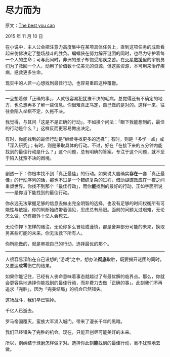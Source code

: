 # 尽力而为

原文：[The best you can](https://mindingourway.com/best-you-can/)

2015 年 11 月 10 日

在小说中，主人公会把注意力高度集中在某项具体任务上，直到这项任务的成败看起来仿佛决定了整场战斗的胜负。蝙蝠侠在努力解开谜团的同时，也尽力守护着每一个人的生命；可与此同时，非洲的孩子却饱受疟疾之苦。在[火星救援](https://en.wikipedia.org/wiki/The_Martian_(Weir_novel))里的宇航员们为了救回一个人，动用了价值数十亿美元的资源，但这些资源，本可用来治疗疾病，拯救更多生命。

现实中的人若一心想找到最佳行动，也容易重蹈这种覆辙。

------

一旦想着做「正确的事」，人就很容易犯犹豫不决的毛病。总觉得还有不确定的地方，也总想再多了解一些信息。你很难真正笃定，自己做的是对的。这样一来，往往会陷入举棋不定，久拖不决。

我觉得，与其问「这是不是正确的行动」，不如换个问法：「眼下我能想到的，最佳的行动是什么？」这样反而更容易做出决定。

有时，你能找到的最佳行动是“继续寻找更多的选择”；有时，则是「多学一点」或「深入研究」；有时，则是采取具体的行动。不过，好在「在接下来的五分钟内能找到的最佳行动是什么？」这个问题，总有明确的答案。专注于这个问题，就不至于陷入犹豫不决的困境。

------

剧透一下：你根本找不到「真正最佳」的行动。如果说大脑确实**存在**一套「真正最佳」的行动序列的话，那也不过是一个错综复杂的过程，借助蝴蝶效应在一夜之间重塑世界。你找不到那个「最佳行动」，而你**能**找到的最好的行动，正如字面所说——是你当下能找到的最佳行动。

你永远无法掌握足够的信息去做出完全明智的选择，也没有足够的时间权衡所有可能性与依据。你的判断始终带着偏见，思虑总有局限。面前的问题太过艰难，无论怎么做，仍有额外十亿人会死去。

无论你押下怎样的赌注，无论你多么冒险或谨慎，都是舍弃部分可能的未来，换取另某些可能的未来。你无法救下所有人。

你所能做的，就是审视自己的行动，选择最优的那个。

------

人很容易深陷在自己设想的“游戏”之中，想办法**彻底**取胜，既要揭开谜团的同时，又要达成**零**伤亡的结果。

如果你能记住，已经有人丧命意味着事态就越过了有最优解的临界点。那么，你就会更容易地选择你能找到的最佳行动，而非费力去做「正确的事」。此刻我们不再追求「完胜」，因为「完美结局」的机会已然错失。

这场战斗，我们早已输掉。

千亿人已逝去。

罗马帝国覆灭，蛮族大军涌入城门，带来了漫长千年的黑暗。

我们已经错失了完胜的机会。现在，只能开创尽可能美好的未来。

所以，别纠结于琢磨怎样做才对。选择你此刻**能**找到的最佳行动，毫不犹豫地去做。